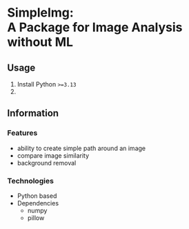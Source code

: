 # SimpleImg: <br> A Package for Image Analysis without ML

## Usage

1. Install Python `>=3.13`
2.

## Information

### Features

- ability to create simple path around an image
- compare image similarity
- background removal

### Technologies

- Python based
- Dependencies
  - numpy
  - pillow
